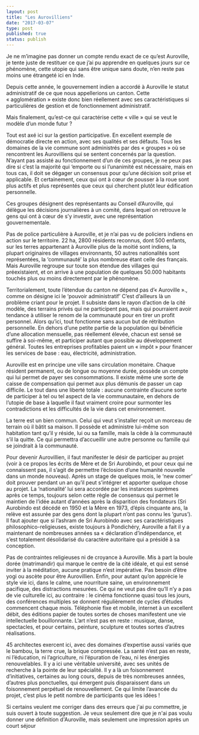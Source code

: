 ```yaml
---
layout: post
title: "Les Aurovilliens"
date: "2017-03-07"
type: post
published: true
status: publish
---
```


Je ne m’imagine pas donner un compte rendu exact de ce qu’est Auroville, je tente juste de restituer ce que j’ai pu apprendre en quelques jours sur ce phénomène, cette utopie qui sans être unique sans doute, n’en reste pas moins une étrangeté ici en Inde.

Depuis cette année, le gouvernement indien a accordé à Auroville le statut administratif de ce que nous appellerions un canton. Cette « agglomération » existe donc bien réellement avec ses caractéristiques si particulières de gestion et de fonctionnement administratif.

Mais finalement, qu’est-ce qui caractérise cette « ville » qui se veut le modèle d’un monde futur ?

Tout est axé ici sur la gestion participative. En excellent exemple de démocratie directe en action, avec ses qualités et ses défauts. Tous les domaines de la vie commune sont administrés par des « groupes » où se rencontrent les Aurovilliens qui se sentent concernés par la question. N’ayant pas assisté au fonctionnement d’un de ces groupes, je ne peux pas dire si c’est la majorité qui ‘emporte ou si l’unanimité est nécessaire, mais en tous cas, il doit se dégager un consensus pour qu’une décision soit prise et applicable. Et certainement, ceux qui ont à cœur de pousser à la roue sont plus actifs et plus représentés que ceux qui cherchent plutôt leur édification personnelle.

Ces groupes désignent des représentants au Conseil d’Auroville, qui délègue les décisions journalières à un comité, dans lequel on retrouve le gens qui ont à cœur de s’y investir, avec une représentation gouvernementale.

Pas de police particulière à Auroville, et je n’ai pas vu de policiers indiens en action sur le territoire. 22 ha, 2800 résidents reconnus, dont 500 enfants, sur les terres appartenant à Auroville plus de la moitié sont indiens, la plupart originaires de villages environnants, 50 autres nationalités sont représentées, la ‘communauté’ la plus nombreuse étant celle des français. Mais Auroville regroupe sur toute son étendue des villages qui préexistaient, et on arrive à une population de quelques 50.000 habitants touchés plus ou moins directement par le phénomène.

Territorialement, toute l’étendue du canton ne dépend pas d’« Auroville »., comme on désigne ici le ‘pouvoir administratif’ C’est d’ailleurs là un problème criant pour le projet. Il subsiste dans le rayon d’action de la cité modèle, des terrains privés qui ne participent pas, mais qui pourraient avoir tendance à utiliser le renom de la communauté pour en tirer un profit personnel. Alors qu’ici, tout fonctionne sans aucun but de rétribution personnelle. En dehors d’une petite partie de la population qui bénéficie d’une allocation mensuelle, pas réellement élevée, chacun est sensé se suffire à soi-même, et participer autant que possible au développement général. Toutes les entreprises profitables paient un « impôt » pour financer les services de base : eau, électricité, administration.

Auroville est en principe une ville sans circulation monétaire. Chaque résident permanent, ou de longue ou moyenne durée, possède un compte qui lui permet de payer ses consommations. Il existe même une sorte de caisse de compensation qui permet aux plus démunis de passer un cap difficile. Le tout dans une liberté totale : aucune contrainte d’aucune sorte de participer à tel ou tel aspect de la vie communautaire, en dehors de l’utopie de base à laquelle il faut vraiment croire pour surmonter les contradictions et les difficultés de la vie dans cet environnement.

La terre est un bien commun. Celui qui veut s’installer reçoit un morceau de terrain où il bâtit sa maison. Il possède et administre lui-même son habitation tant qu’il y réside, lui ou sa famille, mais la cède à la communauté s’il la quitte. Ce qui permettra d’accueillir une autre personne ou famille qui se joindrait à la communauté.

Pour devenir Aurovillien, il faut manifester le désir de participer au projet (voir à ce propos les écrits de Mère et de Sri Aurobindo, et pour ceux qui ne connaissent pas, il s’agit de permettre l’éclosion d’une humanité nouvelle dans un monde nouveau). Après un stage de quelques mois, le ‘new comer’ doit prouver pendant un an qu’il peut s’intégrer et apporter quelque chose au projet. La ‘nationalité’ lui sera accordée par les instances suprèmes après ce temps, toujours selon cette règle de consensus qui permet le maintien de l’idée autant d’années après la disparition des fondateurs (Sri Aurobindo est décédé en 1950 et la Mère en 1973, d’épis cinquante ans, la relève est assurée par des gens dont la plupart n’ont pas connu les ‘gurus’). Il faut ajouter que si l’ashram de Sri Aurobindo avec ses caractéristiques philosophico-religieuses, existe toujours à Pondichéry, Auroville a fait il y a maintenant de nombreuses années sa « déclaration d’indépendance, et s’est totalement désolidarisé du caractère autoritaire qui a présidé à sa conception.

Pas de contraintes religieuses ni de croyance à Auroville. Mis à part la boule dorée (matrimandir) qui marque le centre de la cité idéale, et qui est sensé inviter à la méditation, aucune pratique n’est impérative. Pas besoin d’être yogi ou ascète pour être Aurovillien. Enfin, pour autant qu’on apprécie le style vie ici, dans le calme, une nourriture saine, un environnement pacifique, des distractions mesurées. Ce qui ne veut pas dire qu’Il n’y a pas de vie culturelle ici, au contraire : le cinéma fonctionne quasi tous les jours, des conférences multiples se donnent régulièrement de cycles d’études commencent chaque mois. Téléphonie fixe et mobile, internet à un excellent débit, des éditions papier de toutes sortes de choses manifestent une vie intellectuelle bouillonnante. L’art n’est pas en reste : musique, danse, spectacles, et pour certains, peinture, sculpture et toutes sortes d’autres réalisations.

45 architectes exercent ici, avec des domaines d’expertise aussi variés que le bambou, la terre crue, la brique compressée. La santé n’est pas en reste, ni l’éducation, ni l’agriculture, ni l’épuration de l’eau, ni les énergies renouvelables. Il y a ici une véritable université, avec ses unités de recherche à la pointe de leur spécialité. Il y a là un foisonnement d’initiatives, certaines au long cours, depuis de très nombreuses années, d’autres plus ponctuelles, qui émergent puis disparaissent dans un foisonnement perpétuel de renouvellement. Ce qui limite l’avancée du projet, c’est plus le petit nombre de participants que les idées !

Si certains veulent me corriger dans des erreurs que j'ai pu commettre, je suis ouvert à toute suggestion. Je veux seulement dire que je n'ai pas voulu donner une définition d'Auroville, mais seulement une impression après un court séjour
